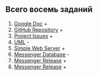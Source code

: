 ## Всего восемь заданий
1. [Google Doc](https://docs.google.com/document/d/1tSVZfvdtxFX_5F9bkh9bFagQH-vys9LgNzMrfBTZVmM/edit?usp=sharing) +
2. [GitHub Repository](https://github.com/GrandLaite/GOL-Messenger) +
3. [Project Issues](https://github.com/GrandLaite/GOL-Messenger/issues?page=3&q=is%3Aissue+is%3Aopen) +
4. [UML](https://github.com/GrandLaite/GOL-Messenger/tree/main/UML) -
5. [Simple Web Server](https://github.com/GrandLaite/GOL-Messenger/blob/main/Hello%20World%20Server/main.go) +
6. [Messenger Database](https://github.com/GrandLaite/GOL-Messenger/blob/main/Database/db.sql) -
7. [Messenger Release](https://github.com/GrandLaite/GOL-Messenger/tree/main/Messanger%20Application) +
8. [Messenger Release](https://github.com/GrandLaite/GOL-Messenger/tree/main/Messanger%20Application) +
